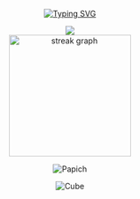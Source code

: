 <p align="center">
<a href="https://github.com/arspaper">
    <img src="https://readme-typing-svg.demolab.com?font=Nabla&size=40&pause=1000&center=true&vCenter=true&random=false&width=435&height=70&lines=Welcome+to+my+profile;ap" alt="Typing SVG" />
</a>
<br/>

<div style="display: flex; justify-content: center;">
    <a href="https://github.com/arspaper">
        <img src="https://github-stats-alpha.vercel.app/api?username=arspaper&cc=000&tc=fff&ic=fff&bc=000">
    </a>
</div>

<div align="center">
  <img src="https://streak-stats.demolab.com?user=arspaper&locale=en&mode=daily&theme=dark&hide_border=false&border_radius=5&order=3" height="220" alt="streak graph"  />
</div>

<p align="center">
  <img src="https://media.giphy.com/media/v1.Y2lkPTc5MGI3NjExaXV1NTFucTRidHE3MmF6cGltams3N3RvbThkNDQ2cW92NW5iZTNtdiZlcD12MV9pbnRlcm5hbF9naWZfYnlfaWQmY3Q9Zw/OZWmi2LAtArmho3uqk/giphy.gif" alt="Papich"/>
</p>

<p align="center">
  <img src="https://media4.giphy.com/media/ReDLLlU9fDqmI/giphy.gif?cid=6c09b9529g1d6tjymn0d2j9pe70sefhsv7976rin1gehjzco&ep=v1_internal_gif_by_id&rid=giphy.gif&ct=g" alt="Cube"/>
</p>
